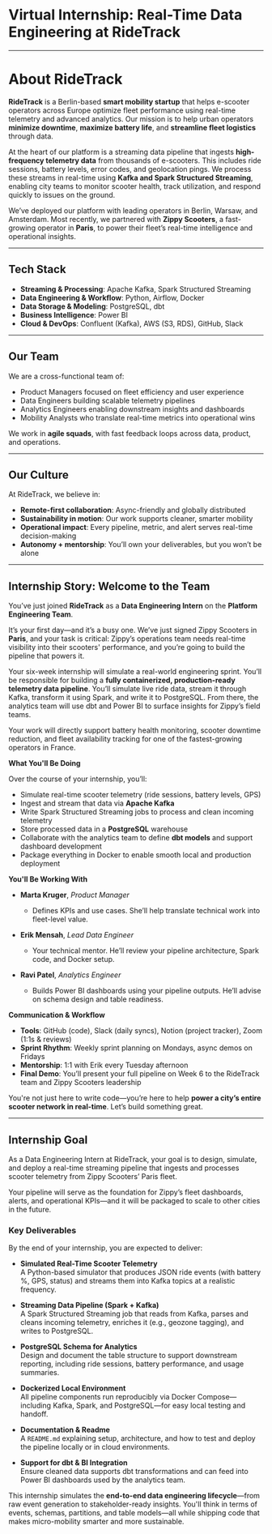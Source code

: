 # Virtual Internship: Real-Time Data Engineering at RideTrack

---

# About RideTrack

**RideTrack** is a Berlin-based **smart mobility startup** that helps e-scooter operators across Europe optimize fleet performance using real-time telemetry and advanced analytics. Our mission is to help urban operators **minimize downtime**, **maximize battery life**, and **streamline fleet logistics** through data.

At the heart of our platform is a streaming data pipeline that ingests **high-frequency telemetry data** from thousands of e-scooters. This includes ride sessions, battery levels, error codes, and geolocation pings. We process these streams in real-time using **Kafka and Spark Structured Streaming**, enabling city teams to monitor scooter health, track utilization, and respond quickly to issues on the ground.

We’ve deployed our platform with leading operators in Berlin, Warsaw, and Amsterdam. Most recently, we partnered with **Zippy Scooters**, a fast-growing operator in **Paris**, to power their fleet’s real-time intelligence and operational insights.

---

## Tech Stack

- **Streaming & Processing**: Apache Kafka, Spark Structured Streaming  
- **Data Engineering & Workflow**: Python, Airflow, Docker  
- **Data Storage & Modeling**: PostgreSQL, dbt  
- **Business Intelligence**: Power BI  
- **Cloud & DevOps**: Confluent (Kafka), AWS (S3, RDS), GitHub, Slack  

---

## Our Team

We are a cross-functional team of:

- Product Managers focused on fleet efficiency and user experience  
- Data Engineers building scalable telemetry pipelines  
- Analytics Engineers enabling downstream insights and dashboards  
- Mobility Analysts who translate real-time metrics into operational wins  

We work in **agile squads**, with fast feedback loops across data, product, and operations.

---

## Our Culture

At RideTrack, we believe in:

- **Remote-first collaboration**: Async-friendly and globally distributed  
- **Sustainability in motion**: Our work supports cleaner, smarter mobility  
- **Operational impact**: Every pipeline, metric, and alert serves real-time decision-making  
- **Autonomy + mentorship**: You’ll own your deliverables, but you won’t be alone

---

## Internship Story: Welcome to the Team

You’ve just joined **RideTrack** as a **Data Engineering Intern** on the **Platform Engineering Team**.

It’s your first day—and it’s a busy one. We’ve just signed Zippy Scooters in **Paris**, and your task is critical: Zippy’s operations team needs real-time visibility into their scooters' performance, and you’re going to build the pipeline that powers it.

Your six-week internship will simulate a real-world engineering sprint. You’ll be responsible for building a **fully containerized, production-ready telemetry data pipeline**. You’ll simulate live ride data, stream it through Kafka, transform it using Spark, and write it to PostgreSQL. From there, the analytics team will use dbt and Power BI to surface insights for Zippy’s field teams.

Your work will directly support battery health monitoring, scooter downtime reduction, and fleet availability tracking for one of the fastest-growing operators in France.

**What You'll Be Doing**

Over the course of your internship, you’ll:

- Simulate real-time scooter telemetry (ride sessions, battery levels, GPS)  
- Ingest and stream that data via **Apache Kafka**  
- Write Spark Structured Streaming jobs to process and clean incoming telemetry  
- Store processed data in a **PostgreSQL** warehouse  
- Collaborate with the analytics team to define **dbt models** and support dashboard development  
- Package everything in Docker to enable smooth local and production deployment

**You'll Be Working With**

- **Marta Kruger**, *Product Manager*  
  - Defines KPIs and use cases. She’ll help translate technical work into fleet-level value.

- **Erik Mensah**, *Lead Data Engineer*  
  - Your technical mentor. He’ll review your pipeline architecture, Spark code, and Docker setup.

- **Ravi Patel**, *Analytics Engineer*  
  - Builds Power BI dashboards using your pipeline outputs. He’ll advise on schema design and table readiness.

**Communication & Workflow**

- **Tools**: GitHub (code), Slack (daily syncs), Notion (project tracker), Zoom (1:1s & reviews)  
- **Sprint Rhythm**: Weekly sprint planning on Mondays, async demos on Fridays  
- **Mentorship**: 1:1 with Erik every Tuesday afternoon  
- **Final Demo**: You’ll present your full pipeline on Week 6 to the RideTrack team and Zippy Scooters leadership

You're not just here to write code—you’re here to help **power a city’s entire scooter network in real-time**. Let’s build something great.

---

## Internship Goal

As a Data Engineering Intern at RideTrack, your goal is to design, simulate, and deploy a real-time streaming pipeline that ingests and processes scooter telemetry from Zippy Scooters’ Paris fleet.

Your pipeline will serve as the foundation for Zippy’s fleet dashboards, alerts, and operational KPIs—and it will be packaged to scale to other cities in the future.

### Key Deliverables

By the end of your internship, you are expected to deliver:

- **Simulated Real-Time Scooter Telemetry**  
  A Python-based simulator that produces JSON ride events (with battery %, GPS, status) and streams them into Kafka topics at a realistic frequency.

- **Streaming Data Pipeline (Spark + Kafka)**  
  A Spark Structured Streaming job that reads from Kafka, parses and cleans incoming telemetry, enriches it (e.g., geozone tagging), and writes to PostgreSQL.

- **PostgreSQL Schema for Analytics**  
  Design and document the table structure to support downstream reporting, including ride sessions, battery performance, and usage summaries.

- **Dockerized Local Environment**  
  All pipeline components run reproducibly via Docker Compose—including Kafka, Spark, and PostgreSQL—for easy local testing and handoff.

- **Documentation & Readme**  
  A `README.md` explaining setup, architecture, and how to test and deploy the pipeline locally or in cloud environments.

- **Support for dbt & BI Integration**  
  Ensure cleaned data supports dbt transformations and can feed into Power BI dashboards used by the analytics team.

This internship simulates the **end-to-end data engineering lifecycle**—from raw event generation to stakeholder-ready insights. You'll think in terms of events, schemas, partitions, and table models—all while shipping code that makes micro-mobility smarter and more sustainable.
